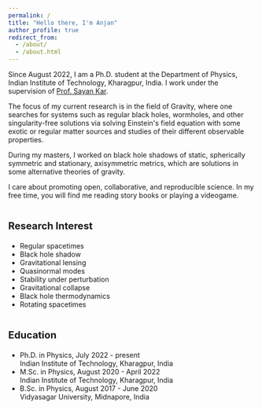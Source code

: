 ```yaml
---
permalink: /
title: "Hello there, I'm Anjan"
author_profile: true
redirect_from: 
  - /about/
  - /about.html
---
```


Since August 2022, I am a Ph.D. student at the Department of Physics, Indian Institute of
Technology, Kharagpur, India. I work under the supervision of
[Prof. Sayan Kar](https://inspirehep.net/authors/1003662?ui-citation-summary=true).

The focus of my current research is in the field of Gravity, where one searches for
systems such as regular black holes, wormholes, and other singularity-free solutions 
via solving Einstein's field equation with some exotic or regular matter sources and 
studies of their different observable properties.

During my masters, I worked on black hole shadows of static, spherically symmetric and stationary, axisymmetric
metrics, which are solutions in some alternative theories of gravity. 

I care about promoting open, collaborative, and reproducible science. In my free time, you will
find me reading story books or playing a videogame.


<div style="display: inline-block; vertical-align: top;">
    <h3 style="font-size: 20px;">Research Interest</h3>
    <ul>
        <li>Regular spacetimes</li>
        <li>Black hole shadow</li>
        <li>Gravitational lensing</li>
        <li>Quasinormal modes</li>
        <li>Stability under perturbation</li>
        <li>Gravitational collapse</li>
        <li>Black hole thermodynamics</li>
        <li>Rotating spacetimes</li>
    </ul>
</div>
<div style="display: inline-block; vertical-align: top;">
    <h3 style="font-size: 20px;">Education</h3>
    <ul>
        <li>Ph.D. in Physics, July 2022 - present <br> Indian Institute of Technology, Kharagpur, India </li>
        <li>M.Sc. in Physics, August 2020 - April 2022 <br> Indian Institute of Technology, Kharagpur, India </li>
        <li>B.Sc. in Physics, August 2017 - June 2020 <br> Vidyasagar University, Midnapore, India</li>
    </ul>
</div>
